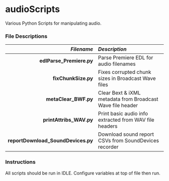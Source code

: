 # audioScripts
Various Python Scripts for manipulating audio.

### File Descriptions
*Filename* | *Description*
-----:|:-----
**edlParse_Premiere.py** | Parse Premiere EDL for audio filenames
**fixChunkSize.py** | Fixes corrupted chunk sizes in Broadcast Wave files
**metaClear_BWF.py** | Clear Bext & iXML metadata from Broadcast Wave file header
**printAttribs_WAV.py** | Print basic audio info extracted from WAV file headers
**reportDownload_SoundDevices.py** | Download sound report CSVs from SoundDevices recorder

### Instructions
All scripts should be run in IDLE.
Configure variables at top of file then run.

